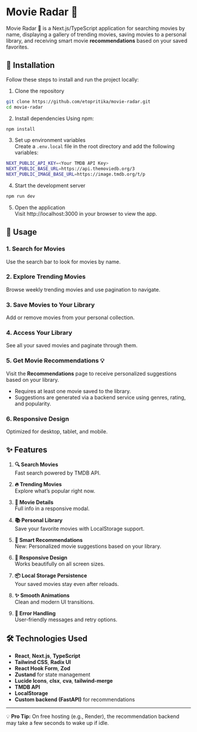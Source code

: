# Movie Radar 🎥

Movie Radar 🎥 is a Next.js/TypeScript application for searching movies by name, displaying a gallery of trending movies, saving movies to a personal library, and receiving smart movie **recommendations** based on your saved favorites.

## 🚀 Installation

Follow these steps to install and run the project locally:

1. Clone the repository

```bash
git clone https://github.com/etopritika/movie-radar.git
cd movie-radar
```

2. Install dependencies
   Using npm:

```bash
npm install
```

3. Set up environment variables  
   Create a `.env.local` file in the root directory and add the following variables:

```bash
NEXT_PUBLIC_API_KEY=<Your TMDB API Key>
NEXT_PUBLIC_BASE_URL=https://api.themoviedb.org/3
NEXT_PUBLIC_IMAGE_BASE_URL=https://image.tmdb.org/t/p
```

4. Start the development server

```bash
npm run dev
```

5. Open the application  
   Visit http://localhost:3000 in your browser to view the app.

## 📖 Usage

### 1. Search for Movies

Use the search bar to look for movies by name.

### 2. Explore Trending Movies

Browse weekly trending movies and use pagination to navigate.

### 3. Save Movies to Your Library

Add or remove movies from your personal collection.

### 4. Access Your Library

See all your saved movies and paginate through them.

### 5. Get Movie Recommendations 💡

Visit the **Recommendations** page to receive personalized suggestions based on your library.

- Requires at least one movie saved to the library.
- Suggestions are generated via a backend service using genres, rating, and popularity.

### 6. Responsive Design

Optimized for desktop, tablet, and mobile.

## ✨ Features

1. **🔍 Search Movies**  
   Fast search powered by TMDB API.

2. **🔥 Trending Movies**  
   Explore what’s popular right now.

3. **📄 Movie Details**  
   Full info in a responsive modal.

4. **📚 Personal Library**  
   Save your favorite movies with LocalStorage support.

5. **🤖 Smart Recommendations**  
   New: Personalized movie suggestions based on your library.

6. **📱 Responsive Design**  
   Works beautifully on all screen sizes.

7. **📦 Local Storage Persistence**  
   Your saved movies stay even after reloads.

8. **✨ Smooth Animations**  
   Clean and modern UI transitions.

9. **🚧 Error Handling**  
   User-friendly messages and retry options.

## 🛠 Technologies Used

- **React**, **Next.js**, **TypeScript**
- **Tailwind CSS**, **Radix UI**
- **React Hook Form**, **Zod**
- **Zustand** for state management
- **Lucide Icons**, **clsx**, **cva**, **tailwind-merge**
- **TMDB API**
- **LocalStorage**
- **Custom backend (FastAPI)** for recommendations

---

💡 **Pro Tip:** On free hosting (e.g., Render), the recommendation backend may take a few seconds to wake up if idle.
